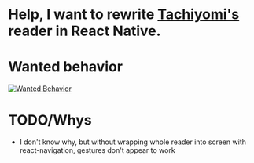 # Help, I want to rewrite [Tachiyomi's](https://github.com/tachiyomiorg/tachiyomimanga) reader in React Native.
# Wanted behavior
[![Wanted Behavior](https://img.youtube.com/vi/MU2-9qw7xYg/0.jpg)](https://www.youtube.com/watch?v=MU2-9qw7xYg)

# TODO/Whys
* I don't know why, but without wrapping whole reader into screen with react-navigation, gestures don't appear to work
